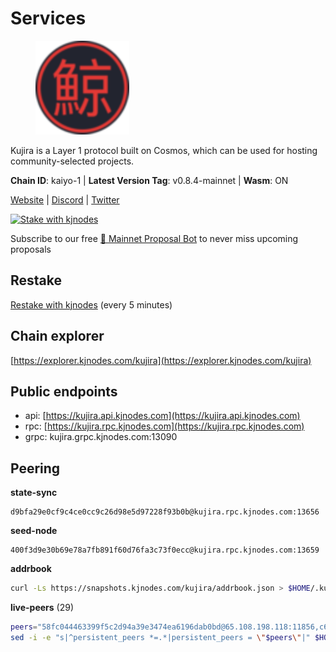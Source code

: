 # Services

<figure><img src="https://raw.githubusercontent.com/kj89/cosmos-images/main/logos/kujira.png" width="150" alt=""><figcaption></figcaption></figure>

Kujira is a Layer 1 protocol built on Cosmos, which can be used for  hosting community-selected projects.

**Chain ID**: kaiyo-1 | **Latest Version Tag**: v0.8.4-mainnet | **Wasm**: ON

[Website](https://kujira.app) | [Discord](https://discord.gg/teamkujira) | [Twitter](https://twitter.com/TeamKujira)

[![Stake with kjnodes](https://i.ibb.co/cr44Q8j/button-stake-with-kjnodes.png)](https://restake.app/kujira/kujiravaloper1tnuqj73jfn3724lqz34c27tuv80nv336sadqym)

Subscribe to our free [🤖 Mainnet Proposal Bot](https://t.me/kjnodes_proposal_bot) to never miss upcoming proposals

## Restake

[Restake with kjnodes](https://restake.app/kujira/kujiravaloper1tnuqj73jfn3724lqz34c27tuv80nv336sadqym) (every 5 minutes)
## Chain explorer
[https://explorer.kjnodes.com/kujira](https://explorer.kjnodes.com/kujira)

## Public endpoints

* api: [https://kujira.api.kjnodes.com](https://kujira.api.kjnodes.com)
* rpc: [https://kujira.rpc.kjnodes.com](https://kujira.rpc.kjnodes.com)
* grpc: kujira.grpc.kjnodes.com:13090

## Peering

**state-sync**

```text
d9bfa29e0cf9c4ce0cc9c26d98e5d97228f93b0b@kujira.rpc.kjnodes.com:13656
```

**seed-node**

```text
400f3d9e30b69e78a7fb891f60d76fa3c73f0ecc@kujira.rpc.kjnodes.com:13659
```

**addrbook**
```bash
curl -Ls https://snapshots.kjnodes.com/kujira/addrbook.json > $HOME/.kujira/config/addrbook.json
```

**live-peers** (29)
```bash
peers="58fc044463399f5c2d94a39e3474ea6196dab0bd@65.108.198.118:11856,c62e0701155a690616fcd3a57fa2fda444840561@65.108.76.242:32095,da2673cf09dc2c124947827f4cf5e7c17114d504@142.132.202.98:26656,2e3c72b0b6f3007a109e78864e22661dd7071c06@38.242.130.118:26656,4af5ea231c2fe1ca8174fb627e65bc09564f313b@45.143.196.110:11856,d6f2eee997d108d4fde5683e31d678427376dfce@77.68.27.75:26656,471518432477e31ea348af246c0b54095d41352c@88.198.131.126:26656,09076c7908db88316498cf4cd4702a8d269e0da9@15.235.114.85:26656,ef5f630a1f3fd5a8623791a91ea3cd54b1a56685@44.206.174.98:26656,7f83a8f94bddb377ff195b3c9ee2abc91ddf0433@51.81.242.74:26656,4db916788d45d5454cfe7a68ca02c56996ee6b96@194.163.151.124:26656,8362a432d50cc800618de6a76cc92d532baa8fa4@173.212.247.202:26656,d9bfa29e0cf9c4ce0cc9c26d98e5d97228f93b0b@65.109.88.38:13656,1d436f8d9a36e7d93d897012dd4e98871e8c4fbb@65.108.137.37:26656,b29969a2384159db8f8052bc118066bd067157c4@85.215.105.19:15602,afc247bceddc0eeeb6cf62db6fb4f985b03dd3b0@95.214.53.191:26656,fa57c7c253be46ad9f696ee2f2c1d72cbc6a1591@146.59.52.135:31095,fb5b72024981de8ea392876c8409fe60a439d699@54.235.174.123:26656,bd2821b2dc8b928946026caf3e9bd1e7a0013a61@145.239.10.46:13656,ecafd5cadaf3526a588550a7bc343ce2670c988d@185.16.39.231:26656,79ace78a1fb98876c7bcbf8ec54864b740aa76ff@65.108.128.201:11856,35af92154fdb2ac19f3f010c26cca9e5c175d054@65.108.238.61:27656,030f65339defb01b0e3ddaeaa54cbeac00dd0c74@185.182.193.89:26656,56a84eb63b535000f5d53923728f2596f67179d1@52.226.28.168:26656,a9ed3a9256cbabe889b2989ad99a3e7e173c3ffe@108.165.178.242:26655,ab587b4bf216c348657ed3dde85d1f48c5ad279c@15.235.115.155:10004,0cd7caa189ab5e3fb19b4d32516027b578ab7838@45.79.118.43:26656,a7d96dc929824613315dcc1c90fee119f28cc51f@134.65.193.158:26656,01d708d4124f30700c05c97947ae10231d8755f7@95.217.197.100:26655"
sed -i -e "s|^persistent_peers *=.*|persistent_peers = \"$peers\"|" $HOME/.kujira/config/config.toml
```
